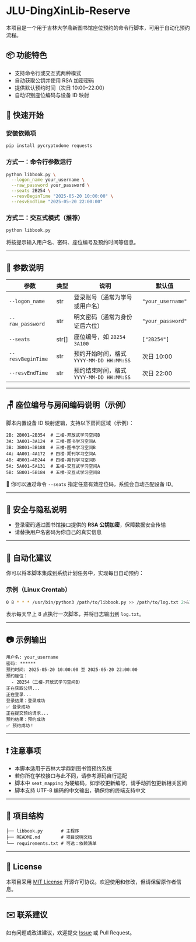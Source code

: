 # JLU-DingXinLib-Reserve

本项目是一个用于吉林大学鼎新图书馆座位预约的命令行脚本，可用于自动化预约流程。

## 📦 功能特色

- 支持命令行或交互式两种模式
- 自动获取公钥并使用 RSA 加密密码
- 提供默认预约时间（次日 10:00–22:00）
- 自动识别座位编码与设备 ID 映射

## 🚀 快速开始

### 安装依赖项

```bash
pip install pycryptodome requests
```

### 方式一：命令行参数运行

```bash
python libbook.py \
  --logon_name your_username \
  --raw_password your_password \
  --seats 2B254 \
  --resvBeginTime "2025-05-20 10:00:00" \
  --resvEndTime "2025-05-20 22:00:00"
```

### 方式二：交互式模式（推荐）

```bash
python libbook.py
```

将按提示输入用户名、密码、座位编号及预约时间等信息。

------

## 🧾 参数说明

| 参数              | 类型  | 说明                                     | 默认值            |
| ----------------- | ----- | ---------------------------------------- | ----------------- |
| `--logon_name`    | str   | 登录账号（通常为学号或用户名）           | `"your_username"` |
| `--raw_password`  | str   | 明文密码（通常为身份证后六位）           | `"your_password"` |
| `--seats`         | str[] | 座位编号，如 `2B254 3A100`               | `["2B254"]`       |
| `--resvBeginTime` | str   | 预约开始时间，格式 `YYYY-MM-DD HH:MM:SS` | 次日 10:00        |
| `--resvEndTime`   | str   | 预约结束时间，格式 `YYYY-MM-DD HH:MM:SS` | 次日 22:00        |

------

## 🪑 座位编号与房间编码说明（示例）

脚本内置设备 ID 映射逻辑，支持以下房间区域（示例）：

```
2B: 2B001–2B354  # 二楼-开放式学习空间B
3A: 3A001–3A124  # 三楼-图书学习空间A
3B: 3B001–3B188  # 三楼-图书学习空间B
4A: 4A001–4A172  # 四楼-期刊学习空间A
4B: 4B001–4B244  # 四楼-期刊学习空间B
5A: 5A001–5A131  # 五楼-交互式学习空间A
5B: 5B001–5B184  # 五楼-交互式学习空间B
```

📌 你可以通过命令 `--seats` 指定任意有效座位码，系统会自动匹配设备 ID。

------

## 🔐 安全与隐私说明

- 登录密码通过图书馆接口提供的 **RSA 公钥加密**，保障数据安全传输
- 请替换用户名密码为你自己的真实信息

------

## 📅 自动化建议

你可以将本脚本集成到系统计划任务中，实现每日自动预约：

### 示例（Linux Crontab）

```bash
0 8 * * * /usr/bin/python3 /path/to/libbook.py >> /path/to/log.txt 2>&1
```

表示每天早上 8 点执行一次脚本，并将日志输出到 `log.txt`。

------

## 📷 示例输出

```text
用户名: your_username
密码: ******
预约时间: 2025-05-20 10:00:00 至 2025-05-20 22:00:00
预约座位：
  - 2B254（二楼-开放式学习空间B）
正在获取公钥...
正在登录...
登录结果：登录成功
✅ 登录成功
正在提交预约请求...
预约结果：预约成功
✅ 预约成功！
```

------

## ❗ 注意事项

- 本脚本适用于吉林大学鼎新图书馆预约系统
- 若你所在学校接口与此不同，请参考源码自行适配
- 脚本中 `seat_mapping` 为硬编码，如学校更新编号，请手动抓包更新相关区间
- 脚本支持 UTF-8 编码的中文输出，确保你的终端支持中文

------

## 📁 项目结构

```text
├── libbook.py       # 主程序
├── README.md        # 项目说明文档
└── requirements.txt # 可选：依赖清单
```

------

## 📄 License

本项目采用 [MIT License](https://opensource.org/licenses/MIT) 开源许可协议。欢迎使用和修改，但请保留原作者信息。

------

## ✉️ 联系建议

如有问题或改进建议，欢迎提交 [Issue](https://github.com/yourname/libseat-reservation/issues) 或 Pull Request。
